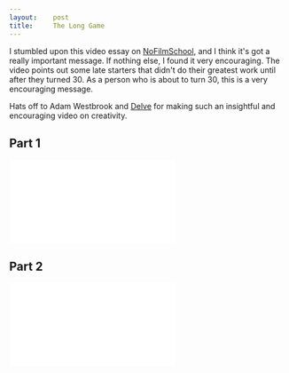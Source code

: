 ```yaml
---
layout:    post
title:     The Long Game
---
```


I stumbled upon this video essay on [NoFilmSchool](http://nofilmschool.com/2014/05/da-vinci-was-a-loser-failure-stories-you-need-to-hear/?hvid=3pCoTY), and I think it's got a really important message. If nothing else, I found it very encouraging. The video points out some late starters that didn't do their greatest work until after they turned 30. As a person who is about to turn 30, this is a very encouraging message.

Hats off to Adam Westbrook and [Delve](http://delve.tv/) for making such an insightful and encouraging video on creativity.

## Part 1

<div class="video-container">
<iframe src="//player.vimeo.com/video/84022735?title=0&amp;byline=0&amp;portrait=0&amp;color=ffffff" frameborder="0" webkitallowfullscreen mozallowfullscreen allowfullscreen></iframe>
</div>

## Part 2

<div class="video-container">
<iframe src="//player.vimeo.com/video/87448006?title=0&amp;byline=0&amp;portrait=0&amp;badge=0&amp;color=ffffff" frameborder="0" webkitallowfullscreen mozallowfullscreen allowfullscreen></iframe>
</div>
